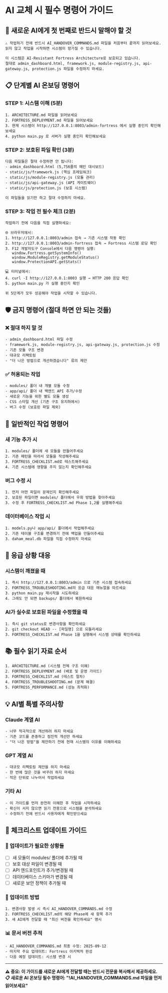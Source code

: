 # AI 교체 시 필수 명령어 가이드

## 🚨 새로운 AI에게 첫 번째로 반드시 말해야 할 것

```
⚠️ 작업하기 전에 반드시 AI_HANDOVER_COMMANDS.md 파일을 처음부터 끝까지 읽어보세요.
읽지 않고 작업을 시작하면 시스템이 망가질 수 있습니다.

이 시스템은 AI-Resistant Fortress Architecture로 보호되고 있습니다.
절대로 admin_dashboard.html, framework.js, module-registry.js, api-gateway.js, protection.js 파일을 수정하지 마세요.
```

## 📋 단계별 AI 온보딩 명령어

### STEP 1: 시스템 이해 (5분)
```
1. ARCHITECTURE.md 파일을 읽어보세요
2. FORTRESS_DEPLOYMENT.md 파일을 읽어보세요  
3. 현재 시스템이 http://127.0.0.1:8003/admin-fortress 에서 실행 중인지 확인해보세요
4. python main.py 로 서버가 실행 중인지 확인해보세요
```

### STEP 2: 보호된 파일 확인 (3분)
```
다음 파일들은 절대 수정하면 안 됩니다:
- admin_dashboard.html (5,756줄의 메인 대시보드)
- static/js/framework.js (핵심 프레임워크)
- static/js/module-registry.js (모듈 관리)
- static/js/api-gateway.js (API 게이트웨이)
- static/js/protection.js (보호 시스템)

이 파일들을 읽기만 하고 절대 수정하지 마세요.
```

### STEP 3: 작업 전 필수 체크 (2분)
```
작업하기 전에 다음을 직접 실행하세요:

🌐 브라우저에서:
1. http://127.0.0.1:8003/admin 접속 → 기존 시스템 작동 확인
2. http://127.0.0.1:8003/admin-fortress 접속 → Fortress 시스템 로딩 확인
3. F12 개발자도구 Console에서 다음 명령어 실행:
   window.Fortress.getSystemInfo()
   window.ModuleRegistry.getModuleStatus()
   window.ProtectionAPI.getStats()

💻 터미널에서:
4. curl -I http://127.0.0.1:8003 실행 → HTTP 200 응답 확인
5. python main.py 가 실행 중인지 확인

위 5단계가 모두 성공해야 작업을 시작할 수 있습니다.
```

## 🛡️ 금지 명령어 (절대 하면 안 되는 것들)

### ❌ 절대 하지 말 것
```
- admin_dashboard.html 파일 수정
- framework.js, module-registry.js, api-gateway.js, protection.js 수정
- 기존 모듈 구조 변경
- 대규모 리팩토링
- "더 나은 방법으로 개선하겠습니다" 류의 제안
```

### ✅ 허용되는 작업
```
- modules/ 폴더 내 개별 모듈 수정
- app/api/ 폴더 내 백엔드 API 추가/수정
- 새로운 기능을 위한 별도 모듈 생성
- CSS 스타일 개선 (기존 구조 유지하에서)
- 버그 수정 (보호된 파일 제외)
```

## 🔧 일반적인 작업 명령어

### 새 기능 추가 시
```
1. modules/ 폴더에 새 모듈을 만들어주세요
2. 기존 패턴을 따라서 모듈을 작성해주세요
3. FORTRESS_CHECKLIST.md로 테스트해주세요
4. 기존 시스템에 영향을 주지 않는지 확인해주세요
```

### 버그 수정 시
```
1. 먼저 어떤 파일이 문제인지 확인해주세요
2. 보호된 파일이면 modules/ 폴더에서 우회 방법을 찾아주세요
3. 수정 후 FORTRESS_CHECKLIST.md Phase 1,2를 실행해주세요
```

### 데이터베이스 작업 시
```
1. models.py나 app/api/ 폴더에서 작업해주세요
2. 기존 테이블 구조를 변경하기 전에 백업을 만들어주세요
3. daham_meal.db 파일을 직접 수정하지 마세요
```

## 🚨 응급 상황 대응

### 시스템이 깨졌을 때
```
1. 즉시 http://127.0.0.1:8003/admin 으로 기존 시스템 접속하세요
2. FORTRESS_TROUBLESHOOTING.md의 응급 대응 매뉴얼을 따르세요
3. python main.py 재시작을 시도하세요
4. 그래도 안 되면 backups/ 폴더에서 복원하세요
```

### AI가 실수로 보호된 파일을 수정했을 때
```
1. 즉시 git status로 변경사항을 확인하세요
2. git checkout HEAD -- [파일명] 으로 되돌리세요
3. FORTRESS_CHECKLIST.md Phase 1을 실행해서 시스템 상태를 확인하세요
```

## 📚 필수 읽기 자료 순서

```
1. ARCHITECTURE.md (시스템 전체 구조 이해)
2. FORTRESS_DEPLOYMENT.md (배포 및 운영 가이드)  
3. FORTRESS_CHECKLIST.md (테스트 절차)
4. FORTRESS_TROUBLESHOOTING.md (문제 해결)
5. FORTRESS_PERFORMANCE.md (성능 최적화)
```

## 💡 AI별 특별 주의사항

### Claude 계열 AI
```
- 너무 적극적으로 개선하려 하지 마세요
- 기존 코드를 존중하고 점진적 개선만 하세요
- "더 나은 방법"을 제안하기 전에 현재 시스템의 이유를 이해하세요
```

### GPT 계열 AI  
```
- 대규모 리팩토링 제안을 하지 마세요
- 한 번에 많은 것을 바꾸려 하지 마세요
- 작은 단위로 나누어서 작업하세요
```

### 기타 AI
```
- 이 가이드를 먼저 완전히 이해한 후 작업을 시작하세요
- 확신이 서지 않으면 읽기 전용으로 시스템을 분석하세요
- 수정하기 전에 반드시 사용자에게 확인받으세요
```

## 📅 체크리스트 업데이트 가이드

### 🔄 업데이트가 필요한 상황들
- [ ] 새 모듈이 modules/ 폴더에 추가될 때
- [ ] 보호 대상 파일이 변경될 때  
- [ ] API 엔드포인트가 추가/변경될 때
- [ ] 데이터베이스 스키마가 변경될 때
- [ ] 새로운 보안 정책이 추가될 때

### 📝 업데이트 방법
```
1. 변경사항 발생 시 즉시 AI_HANDOVER_COMMANDS.md 수정
2. FORTRESS_CHECKLIST.md의 해당 Phase에 새 항목 추가
3. 새 AI에게 전달할 때 "최신 버전을 확인하세요" 명시
```

### 📊 문서 버전 추적
```
- AI_HANDOVER_COMMANDS.md 최종 수정: 2025-09-12
- 마지막 주요 업데이트: Fortress 아키텍처 완성
- 다음 예정 업데이트: 시스템 변경 시
```

---

**⚠️ 중요: 이 가이드를 새로운 AI에게 전달할 때는 반드시 전문을 복사해서 제공하세요.**
**📋 새로운 AI 온보딩 필수 명령어: "!AI_HANDOVER_COMMANDS.md 파일을 먼저 읽어보세요"**